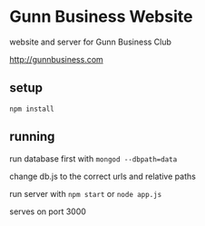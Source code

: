 # Gunn Business Website
website and server for Gunn Business Club

http://gunnbusiness.com

## setup
```
npm install
```

## running
run database first with ```mongod --dbpath=data```

change db.js to the correct urls and relative paths

run server with ```npm start``` or ```node app.js```

serves on port 3000

